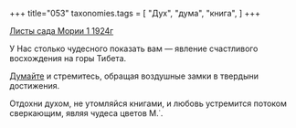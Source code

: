 +++
title="053"
taxonomies.tags = [
 "Дух",
 "дума",
 "книга",
]
+++

[Листы сада Мории 1 1924г](/agni/1924)

У Нас столько чудесного показать вам — явление счастливого восхождения на горы Тибета.   

[Думайте](/tags/дума) и стремитесь, обращая воздушные замки в твердыни достижения.   

Отдохни духом, не утомляйся книгами, и любовь устремится потоком сверкающим, являя чудеса цветов М.˙.   

